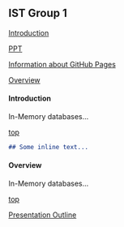 ## IST Group 1

[Introduction](#introduction)

[PPT](https://damapak.github.io/emergent_database_tech/Group1_IST302Presentation.pptx)

[Information about GitHub Pages](https://damapak.github.io/emergent_database_tech/github_pages_about)

[Overview](#overview)

#### Introduction
In-Memory databases...

[top](#ist-group-1)

```markdown
## Some inline text...
```

#### Overview
In-Memory databases...

[top](#ist-group-1)

[Presentation Outline](https://damapak.github.io/emergent_database_tech/presentation_outline)
